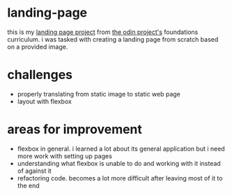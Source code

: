 # landing-page

this is my <a href="https://www.theodinproject.com/lessons/foundations-landing-page">landing page project</a> from <a href="https://www.theodinproject.com/">the odin project's</a> foundations curriculum. i was tasked with creating a landing page
from scratch based on a provided image.

# challenges
*   properly translating from static image to static web page
*   layout with flexbox

# areas for improvement
*   flexbox in general. i learned a lot about its general application but i need more work with setting up pages
*   understanding what flexbox is unable to do and working with it instead of against it
*   refactoring code. becomes a lot more difficult after leaving most of it to the end
